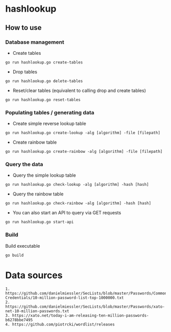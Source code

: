 # hashlookup

## How to use

### Database management
- Create tables
```
go run hashlookup.go create-tables
```

- Drop tables
```
go run hashlookup.go delete-tables
```

- Reset/clear tables (equivalent to calling drop and create tables)
```
go run hashlookup.go reset-tables
```

### Populating tables / generating data
- Create simple reverse lookup table
```
go run hashlookup.go create-lookup -alg [algorithm] -file [filepath]
```

- Create rainbow table
```
go run hashlookup.go create-rainbow -alg [algorithm] -file [filepath]
```

### Query the data

- Query the simple lookup table
```
go run hashlookup.go check-lookup -alg [algorithm] -hash [hash]
```

- Query the rainbow table
```
go run hashlookup.go check-rainbow -alg [algorithm] -hash [hash]
```

- You can also start an API to query via GET requests
```
go run hashlookup.go start-api
```

### Build
Build executable
```
go build
```

# Data sources

```
1. https://github.com/danielmiessler/SecLists/blob/master/Passwords/Common-Credentials/10-million-password-list-top-1000000.txt
2. https://github.com/danielmiessler/SecLists/blob/master/Passwords/xato-net-10-million-passwords.txt
3. https://xato.net/today-i-am-releasing-ten-million-passwords-b6278bbe7495
4. https://github.com/piotrcki/wordlist/releases
```